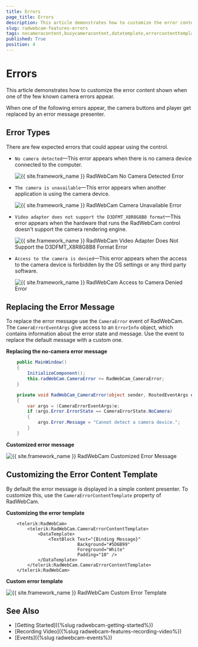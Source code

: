 ```yaml
---
title: Errors
page_title: Errors
description: This article demonstrates how to customize the error content shown when one of the few known camera errors appear.
slug: radwebcam-features-errors
tags: nocameracontent,busycameracontent,datatemplate,errorcontenttemplate,cameraerror,event
published: True
position: 4
---
```


# Errors

This article demonstrates how to customize the error content shown when one of the few known camera errors appear. 

When one of the following errors appear, the camera buttons and player get replaced by an error message presenter.

## Error Types

There are few expected errors that could appear using the control.

* `No camera detected`&mdash;This error appears when there is no camera device connected to the computer.

	![{{ site.framework_name }} RadWebCam No Camera Detected Error](images/radwebcam-features-errors-0.png)
	
* `The camera is unavailable`&mdash;This error appears when another application is using the camera device.

	![{{ site.framework_name }} RadWebCam Camera Unavailable Error](images/radwebcam-features-errors-1.png)
	
* `Video adapter does not support the D3DFMT_X8R8G8B8 format`&mdash;This error appears when the hardware that runs the RadWebCam control doesn't support the camera rendering engine.

	![{{ site.framework_name }} RadWebCam Video Adapter Does Not Support the D3DFMT_X8R8G8B8 Format Error](images/radwebcam-features-errors-2.png)
	
* `Access to the camera is denied`&mdash;This error appears when the access to the camera device is forbidden by the OS settings or any third party software.

	![{{ site.framework_name }} RadWebCam Access to Camera Denied Error](images/radwebcam-features-errors-3.png)
	
## Replacing the Error Message
	
To replace the error message use the `CameraError` event of RadWebCam. The `CameraErrorEventArgs` give access to an `ErrorInfo` object, which contains information about the error state and message. Use the event to replace the default message with a custom one.

__Replacing the no-camera error message__
```C#
	public MainWindow()
	{
		InitializeComponent();
		this.radWebCam.CameraError += RadWebCam_CameraError;
	}

	private void RadWebCam_CameraError(object sender, RoutedEventArgs e)
	{
		var args = (CameraErrorEventArgs)e;
		if (args.Error.ErrorState == CameraErrorState.NoCamera)
		{
			args.Error.Message = "Cannot detect a camera device.";
		}           
	}
```

__Customized error message__

![{{ site.framework_name }} RadWebCam Customized Error Message](images/radwebcam-features-errors-4.png)

## Customizing the Error Content Template

By default the error message is displayed in a simple content presenter. To customize this, use the `CameraErrorContentTemplate` property of RadWebCam.

__Customizing the error template__
```XAML
	<telerik:RadWebCam>
		<telerik:RadWebCam.CameraErrorContentTemplate>
			<DataTemplate>
				<TextBlock Text="{Binding Message}" 
						   Background="#5D6B99" 
						   Foreground="White"
						   Padding="10" />
			</DataTemplate>
		</telerik:RadWebCam.CameraErrorContentTemplate>
	</telerik:RadWebCam>
```

__Custom error template__

![{{ site.framework_name }} RadWebCam Custom Error Template](images/radwebcam-features-errors-5.png)

## See Also  
* [Getting Started]({%slug radwebcam-getting-started%})
* [Recording Video]({%slug radwebcam-features-recording-video%})
* [Events]({%slug radwebcam-events%})
